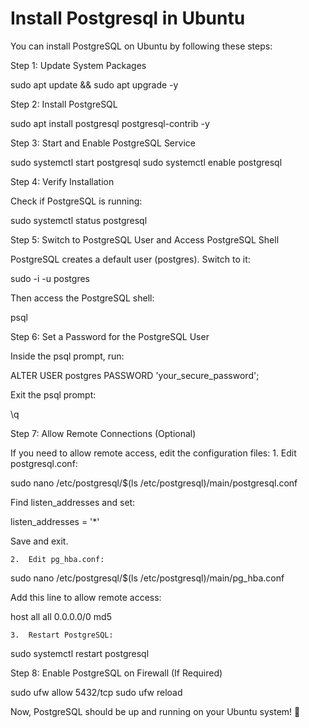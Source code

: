 
# Install Postgresql in Ubuntu


You can install PostgreSQL on Ubuntu by following these steps:

Step 1: Update System Packages

sudo apt update && sudo apt upgrade -y

Step 2: Install PostgreSQL

sudo apt install postgresql postgresql-contrib -y

Step 3: Start and Enable PostgreSQL Service

sudo systemctl start postgresql
sudo systemctl enable postgresql

Step 4: Verify Installation

Check if PostgreSQL is running:

sudo systemctl status postgresql

Step 5: Switch to PostgreSQL User and Access PostgreSQL Shell

PostgreSQL creates a default user (postgres). Switch to it:

sudo -i -u postgres

Then access the PostgreSQL shell:

psql

Step 6: Set a Password for the PostgreSQL User

Inside the psql prompt, run:

ALTER USER postgres PASSWORD 'your_secure_password';

Exit the psql prompt:

\q

Step 7: Allow Remote Connections (Optional)

If you need to allow remote access, edit the configuration files:
	1.	Edit postgresql.conf:

sudo nano /etc/postgresql/$(ls /etc/postgresql)/main/postgresql.conf

Find listen_addresses and set:

listen_addresses = '*'

Save and exit.

	2.	Edit pg_hba.conf:

sudo nano /etc/postgresql/$(ls /etc/postgresql)/main/pg_hba.conf

Add this line to allow remote access:

host    all             all             0.0.0.0/0               md5


	3.	Restart PostgreSQL:

sudo systemctl restart postgresql



Step 8: Enable PostgreSQL on Firewall (If Required)

sudo ufw allow 5432/tcp
sudo ufw reload

Now, PostgreSQL should be up and running on your Ubuntu system! 🚀
